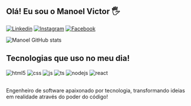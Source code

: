 ## Olá! Eu sou o Manoel Victor 🖐️

[![Linkedin](https://img.shields.io/badge/LinkedIn-0077B5?style=for-the-badge&logo=linkedin&logoColor=white)](https://www.linkedin.com/in/manoel-victor-168738215/)
[![Instagram](https://img.shields.io/badge/Instagram-E4405F?style=for-the-badge&logo=instagram&logoColor=white)](https://www.instagram.com/manoel_viiana/)
[![Facebook](https://img.shields.io/badge/Facebook-1877F2?style=for-the-badge&logo=facebook&logoColor=white
)](https://www.facebook.com/manoel.victor.7798/?locale=pt_BR)

![Manoel GitHub stats](https://github-readme-stats.vercel.app/api?username=ManoelVictor03&show_icons=true&theme=dracula&count_private=true)

## Tecnologias que uso no meu dia!

<div style="display: inline_block">
  <img align="center" alt="html5" src="https://img.shields.io/badge/HTML5-E34F26?style=for-the-badge&logo=html5&logoColor=white" />
  <img align="center" alt="css" src="https://img.shields.io/badge/CSS3-1572B6?style=for-the-badge&logo=css3&logoColor=white" />
  <img align="center" alt="js" src="https://img.shields.io/badge/JavaScript-F7DF1E?style=for-the-badge&logo=javascript&logoColor=black" />
  <img align="center" alt="ts" src="https://img.shields.io/badge/TypeScript-007ACC?style=for-the-badge&logo=typescript&logoColor=white" />
  <img align="center" alt="nodejs" src="https://img.shields.io/badge/Node.js-43853D?style=for-the-badge&logo=node.js&logoColor=white" />
  <img align="center" alt="react" src="https://img.shields.io/badge/React-20232A?style=for-the-badge&logo=react&logoColor=61DAFB" />
</div><br/>

Engenheiro de software apaixonado por tecnologia, transformando ideias em realidade através do poder do código!

